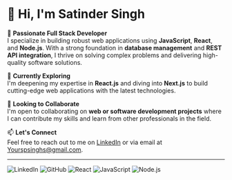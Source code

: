 # 👋 Hi, I'm Satinder Singh

🎯 **Passionate Full Stack Developer**  
I specialize in building robust web applications using **JavaScript**, **React**, and **Node.js**. With a strong foundation in **database management** and **REST API integration**, I thrive on solving complex problems and delivering high-quality software solutions.

🌱 **Currently Exploring**  
I'm deepening my expertise in **React.js** and diving into **Next.js** to build cutting-edge web applications with the latest technologies.

💼 **Looking to Collaborate**  
I'm open to collaborating on **web or software development projects** where I can contribute my skills and learn from other professionals in the field.

📫 **Let's Connect**  
Feel free to reach out to me on [LinkedIn](https://www.linkedin.com/in/satinder-singh-510061187/) or via email at [Yourspsinghs@gmail.com](mailto:Yourspsinghs@gmail.com).

---

![LinkedIn](https://img.shields.io/badge/LinkedIn-0077B5?style=for-the-badge&logo=linkedin&logoColor=white)
![GitHub](https://img.shields.io/badge/GitHub-100000?style=for-the-badge&logo=github&logoColor=white)
![React](https://img.shields.io/badge/React-20232A?style=for-the-badge&logo=react&logoColor=61DAFB)
![JavaScript](https://img.shields.io/badge/JavaScript-323330?style=for-the-badge&logo=javascript&logoColor=F7DF1E)
![Node.js](https://img.shields.io/badge/Node.js-339933?style=for-the-badge&logo=nodedotjs&logoColor=white)

